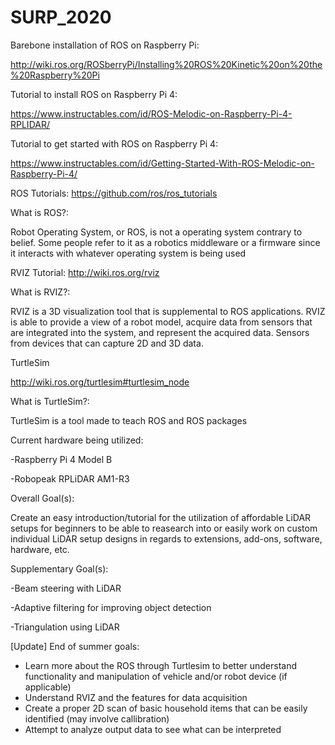 # SURP_2020

Barebone installation of ROS on Raspberry Pi:

http://wiki.ros.org/ROSberryPi/Installing%20ROS%20Kinetic%20on%20the%20Raspberry%20Pi

Tutorial to install ROS on Raspberry Pi 4:

https://www.instructables.com/id/ROS-Melodic-on-Raspberry-Pi-4-RPLIDAR/

Tutorial to get started with ROS on Raspberry Pi 4:

https://www.instructables.com/id/Getting-Started-With-ROS-Melodic-on-Raspberry-Pi-4/

ROS Tutorials:
https://github.com/ros/ros_tutorials

What is ROS?:

Robot Operating System, or ROS, is not a operating system contrary to belief. Some people refer to it as a robotics middleware or a firmware since it interacts with whatever operating system is being used 


RVIZ Tutorial:
http://wiki.ros.org/rviz

What is RVIZ?:

RVIZ is a 3D visualization tool that is supplemental to ROS applications. RVIZ is able to provide a view of a robot model, acquire data from sensors that are integrated into the system, and represent the acquired data. Sensors from devices that can capture 2D and 3D data.


TurtleSim

http://wiki.ros.org/turtlesim#turtlesim_node


What is TurtleSim?:

TurtleSim is a tool made to teach ROS and ROS packages


Current hardware being utilized:

-Raspberry Pi 4 Model B

-Robopeak RPLiDAR AM1-R3

Overall Goal(s):

Create an easy introduction/tutorial for the utilization of affordable LiDAR setups for beginners to be able to reasearch into or easily work on custom individual LiDAR setup designs in regards to extensions, add-ons, software, hardware, etc.

Supplementary Goal(s):

-Beam steering with LiDAR

-Adaptive filtering for improving object detection

-Triangulation using LiDAR

[Update]
End of summer goals:
- Learn more about the ROS through Turtlesim to better understand functionality and manipulation of vehicle and/or robot device (if applicable)
- Understand RVIZ and the features for data acquisition
- Create a proper 2D scan of basic household items that can be easily identified (may involve callibration)
- Attempt to analyze output data to see what can be interpreted

